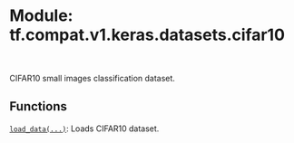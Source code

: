 <div itemscope itemtype="http://developers.google.com/ReferenceObject">
<meta itemprop="name" content="tf.compat.v1.keras.datasets.cifar10" />
<meta itemprop="path" content="Stable" />
</div>

# Module: tf.compat.v1.keras.datasets.cifar10


<table class="tfo-notebook-buttons tfo-api" align="left">
</table>



CIFAR10 small images classification dataset.



## Functions

[`load_data(...)`](../../../../../tf/keras/datasets/cifar10/load_data.md): Loads CIFAR10 dataset.



